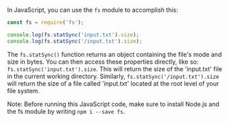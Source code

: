  In JavaScript, you can use the `fs` module to accomplish this:

```javascript
const fs = require('fs');

console.log(fs.statSync('input.txt').size);
console.log(fs.statSync('/input.txt').size);
```
The `fs.statSync()` function returns an object containing the file's mode and size in bytes. You can then access these properties directly, like so: `fs.statSync('input.txt').size`. This will return the size of the 'input.txt' file in the current working directory. Similarly, `fs.statSync('/input.txt').size` will return the size of a file called 'input.txt' located at the root level of your file system.

Note: Before running this JavaScript code, make sure to install Node.js and the fs module by writing `npm i --save fs`.
